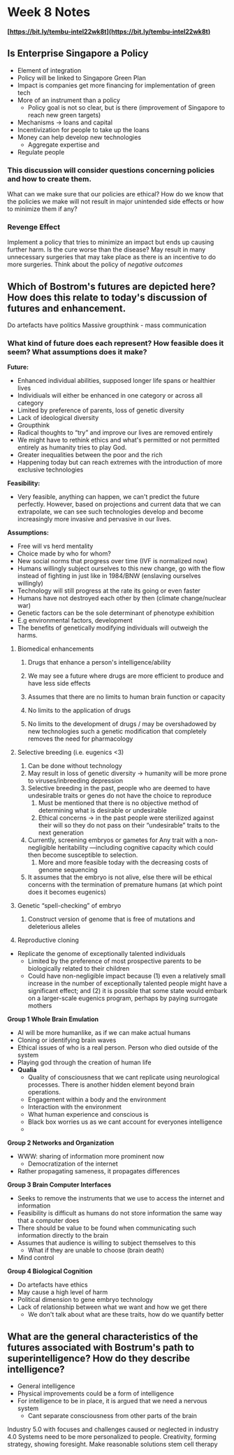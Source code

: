 # Week 8 Notes
**[https://bit.ly/tembu-intel22wk8t](https://bit.ly/tembu-intel22wk8t)**

## Is Enterprise Singapore a Policy

- Element of integration
- Policy will be linked to Singapore Green Plan
- Impact is companies get more financing for implementation of green tech
- More of an instrument than a policy
	- Policy goal is not so clear, but is there (improvement of Singapore to reach new green targets)
- Mechanisms -> loans and capital
- Incentivization for people to take up the loans
- Money can help develop new technologies
	- Aggregate expertise and 
- Regulate people

### This discussion will consider questions concerning policies and how to create them.
What can we make sure that our policies are ethical? How do we know that the policies we make will not result in major unintended side effects or how to minimize them if any?

### Revenge Effect
Implement a policy that tries to minimize an impact but ends up causing further harm. Is the cure worse than the disease?
May result in many unnecessary surgeries that may take place as there is an incentive to do more surgeries.
Think about the policy of *negative outcomes*

## Which of Bostrom's futures are depicted here? How does this relate to today's discussion of futures and enhancement.
Do artefacts have politics
Massive groupthink - mass communication


### What kind of future does each represent? How feasible does it seem? What assumptions does it make?

**Future:**
-   Enhanced individual abilities, supposed longer life spans or healthier lives
-   Individiuals will either be enhanced in one category or across all category
-   Limited by preference of parents, loss of genetic diversity
-   Lack of ideological diversity
-   Groupthink
-   Radical thoughts to “try” and improve our lives are removed entirely
-   We might have to rethink ethics and what's permitted or not permitted entirely as humanity tries to play God.
-   Greater inequalities between the poor and the rich
-   Happening today but can reach extremes with the introduction of more exclusive technologies

**Feasibility:**
-   Very feasible, anything can happen, we can't predict the future perfectly. However, based on projections and current data that we can extrapolate, we can see such technologies develop and become increasingly more invasive and pervasive in our lives.  

**Assumptions:**
-   Free will vs herd mentality
-   Choice made by who for whom?
-   New social norms that progress over time (IVF is normalized now)
-   Humans willingly subject ourselves to this new change, go with the flow instead of fighting in just like in 1984/BNW (enslaving ourselves willingly)
-   Technology will still progress at the rate its going or even faster
-   Humans have not destroyed each other by then (climate change/nuclear war)
-   Genetic factors can be the sole determinant of phenotype exhibition 
-   E.g environmental factors, development
-   The benefits of genetically modifying individuals will outweigh the harms.
    

1.  Biomedical enhancements 
	1.  Drugs that enhance a person's intelligence/ability
	2.  We may see a future where drugs are more efficient to produce and have less side effects
	3.  Assumes that there are no limits to human brain function or capacity

	1.  No limits to the application of drugs 
	2.  No limits to the development of drugs / may be overshadowed by new technologies such a genetic modification that completely removes the need for pharmacology  


2.  Selective breeding (i.e. eugenics <3) 
	1.  Can be done without technology
	2.  May result in loss of genetic diversity -> humanity will be more prone to viruses/inbreeding depression
	3.  Selective breeding in the past, people who are deemed to have undesirable traits or genes do not have the choice to reproduce
		1.  Must be mentioned that there is no objective method of determining what is desirable or undesirable    
		2.  Ethical concerns -> in the past people were sterilized against their will so they do not pass on their “undesirable” traits to the next generation
	4. Currently, screening embryos or gametes for Any trait with a non-negligible heritability —including cognitive capacity which could then become susceptible to selection.
		1.  More and more feasible today with the decreasing costs of genome sequencing
	5.  It assumes that the embryo is not alive, else there will be ethical concerns with the termination of premature humans (at which point does it becomes eugenics)  


3.  Genetic “spell-checking” of embryo  
	1.  Construct version of genome that is free of mutations and deleterious alleles  

4.  Reproductive cloning 
-   Replicate the genome of exceptionally talented individuals
	- Limited by the preference of most prospective parents to be biologically related to their children
	- Could have non-negligible impact because (1) even a relatively small increase in the number of exceptionally talented people might have a significant effect; and (2) it is possible that some state would embark on a larger-scale eugenics program, perhaps by paying surrogate mothers

**Group 1 Whole Brain Emulation**
- AI will be more humanlike, as if we can make actual humans
- Cloning or identifying brain waves 
- Ethical issues of who is a real person. Person who died outside of the system
- Playing god through the creation of human life
- **Qualia**
	- Quality of consciousness that we cant replicate using neurological processes. There is another hidden element beyond brain operations.
	- Engagement within a body and the environment
	- Interaction with the environment
	- What human experience and conscious is
	- Black box worries us as we cant account for everyones intelligence
	- 


**Group 2 Networks and Organization**
- WWW: sharing of information more prominent now
	- Democratization of the internet
- Rather propagating sameness, it propagates differences

**Group 3 Brain Computer Interfaces**
- Seeks to remove the instruments that we use to access the internet and information
- Feasibility is difficult as humans do not store information the same way that a computer does
- There should be value to be found when communicating such information directly to the brain
- Assumes that audience is willing to subject themselves to this
	- What if they are unable to choose (brain death)
- Mind control

**Group 4 Biological Cognition**
- Do artefacts have ethics
- May cause a high level of harm
- Political dimension to gene embryo technology
- Lack of relationship between what we want and how we get there
	- We don't talk about what are these traits, how do we quantify better

## What are the general characteristics of the futures associated with Bostrum's path to superintelligence? How do they describe intelligence?
- General intelligence
- Physical improvements could be a form of intelligence
- For intelligence to be in place, it is argued that we need a nervous system
	- Cant separate consciousness from other parts of the brain

Industry 5.0 with focuses and challenges caused or neglected in industry 4.0
Systems need to be more personalized to people.
Creativity, forming strategy, showing foresight.
Make reasonable solutions
stem cell therapy
